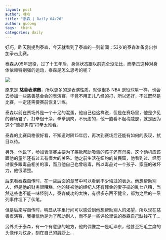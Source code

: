 ```yaml
---
layout: post
author: 咕咚
title: "泰森 | Daily 04/26"
author: gudong
tags:  think
categories: daily
---
```


好巧，昨天刚提到泰森，今天就看到了泰森的一则新闻：53岁的泰森准备复出参加拳击比赛。

泰森从05年退役，过了十五年后，身体状态跟以前完全没法比，而拳击这种对身体依赖特别强的运动，泰森是怎么思考的呢？

![](https://gitee.com/maoruibin/assert/raw/master/pic/2020/8a9800b-6f3bacda-97-171b3e8e1a0.jpg)

原来是 **慈善表演赛**，所以更多的是表演性质，就像很多 NBA 退役球星一样，也会去参加一些慈善基金会的表演赛，毕竟不用正儿八经的打，所以还好，不过既然是比赛，一定还需要赛前恢复训练。

泰森以前在赛场外是一个十足的混蛋，他自己也这样说，但是在赛场里，他是少见的赛场君子，打拳很干净，拳拳到肉，不玩虚的，他一直看不起梅威瑟，就是因为这个“漂亮男孩”打拳太难看。

泰森的比赛风格很好看，不知道时隔15年后，再次到赛场后还能有如何的表现，拭目以待。

另外，他说了，参加表演赛主要为了筹款帮助吸毒的孩子还有母亲，这个动机应该跟他的童年还有过去有很大的关系。他之前生活在纽约的贫民窟，他看到过、经历过很多跟毒品相关的事，而且他自己也曾吸毒，所以毒品对一个孩子、家庭的破坏力，他很清楚。

后来看泰森自传时，在一些后面的章节中可以看到不少悔过的表达。他想帮助别人，但是他的财务很糟糕，他的钱被他的经纪人还有拜金的妻子搞的乱七八糟，当然这些也不能一味怪别人，泰森成功的太快，有很多东西不健全，都为之后的一系列事件埋下了伏笔。

但是后来写自传时，明显从字里行间可以感受到他想帮助别人的渴望，所以现在慈善表演赛，我相信他是为了帮助别人，而不是一些评论里说的泰森自己缺钱花了…


另外关于泰森，有一个有意思的地方，他的偶像之一是毛泽东，他甚至把毛主席的头像作为纹身，刻在自己的肩膀上…

